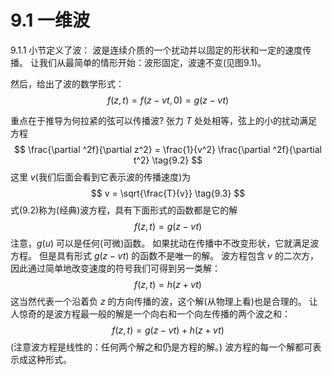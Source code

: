 # 9.1 一维波

9.1.1 小节定义了波：
波是连续介质的一个扰动并以固定的形状和一定的速度传播。
让我们从最简单的情形开始：波形固定，波速不变(见图9.1)。

然后，给出了波的数学形式：
$$
  f(z,t) = f(z-vt,0) = g(z-vt)
  \tag{9.1}
$$

重点在于推导为何拉紧的弦可以传播波?
张力 $T$ 处处相等，弦上的小的扰动满足方程
$$
  \frac{\partial ^2f}{\partial z^2} = \frac{1}{v^2} \frac{\partial ^2f}{\partial t^2} 
  \tag{9.2}
$$
这里 $v$(我们后面会看到它表示波的传播速度)为
$$
  v = \sqrt{\frac{T}{v}}
  \tag{9.3}
$$
式(9.2)称为(经典)波方程，具有下面形式的函数都是它的解
$$
  f(z,t) = g(z-vt)
  \tag{9.4}
$$
注意，$g(u)$ 可以是任何(可微)函数。
如果扰动在传播中不改变形状，它就满足波方程。
但是具有形式 $g(z-vt)$ 的函数不是唯一的解。
波方程包含 $v$ 的二次方，因此通过简单地改变速度的符号我们可得到另一类解：
$$
  f(z,t) = h(z + vt)
  \tag{9.5}
$$
这当然代表一个沿着负 $z$ 的方向传播的波，这个解(从物理上看)也是合理的。
让人惊奇的是波方程最一般的解是一个向右和一个向左传播的两个波之和：
$$
  f(z,t) = g(z-vt) +h(z + vt)  
  \tag{9.6}
$$
(注意波方程是线性的：任何两个解之和仍是方程的解。)
波方程的每一个解都可表示成这种形式。


